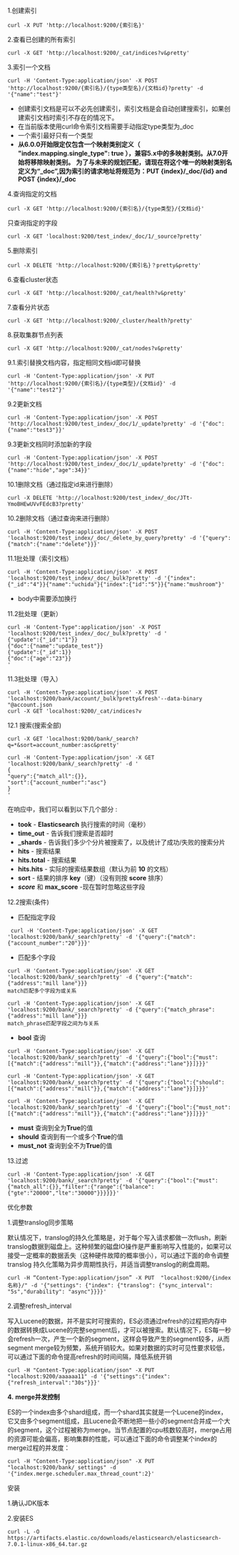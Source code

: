 1.创建索引

~~~
curl -X PUT 'http://localhost:9200/{索引名}'
~~~

2.查看已创建的所有索引

```
curl -X GET 'http://localhost:9200/_cat/indices?v&pretty'
```

3.索引一个文档

```
curl -H 'Content-Type:application/json' -X POST 'http://localhost:9200/{索引名}/{type类型名}/{文档id}?pretty' -d '{"name":"test"}'
```

- 创建索引文档是可以不必先创建索引，索引文档是会自动创建搜索引，如果创建索引文档时索引不存在的情况下。
- 在当前版本使用curl命令索引文档需要手动指定type类型为_doc
- 一个索引最好只有一个类型
- **从6.0.0开始限定仅包含一个映射类别定义（ "index.mapping.single_type": true ），兼容5.x中的多映射类别。从7.0开始将移除映射类别。**
  **为了与未来的规划匹配，请现在将这个唯一的映射类别名定义为“_doc”,因为索引的请求地址将规范为：PUT {index}/_doc/{id} and POST {index}/_doc**

4.查询指定的文档

```
curl -X GET 'http://localhost:9200/{索引名}/{type类型}/{文档id}'
```

只查询指定的字段

```
curl -X GET 'localhost:9200/test_index/_doc/1/_source?pretty'
```

5.删除索引

```
curl -X DELETE 'http://localhost:9200/{索引名}？pretty&pretty'
```

6.查看cluster状态

```
curl -X GET 'http://localhost:9200/_cat/health?v&pretty'
```

7.查看分片状态

```
curl -X GET 'http://localhost:9200/_cluster/health?pretty'
```

8.获取集群节点列表

```
curl -X GET 'http://localhost:9200/_cat/nodes?v&pretty'
```

9.1.索引替换文档内容，指定相同文档id即可替换

```
curl -H 'Content-Type:application/json' -X PUT 'http://localhost:9200/{索引名}/{type类型}/{文档id}' -d '{"name":"test2"}'
```

9.2更新文档

 ```
curl -H 'Content-Type:application/json' -X POST 'http://localhost:9200/test_index/_doc/1/_update?pretty' -d '{"doc":{"name":"test3"}}'
 ```

9.3更新文档同时添加新的字段

```
curl -H 'Content-Type:application/json' -X POST 'http://localhost:9200/test_index/_doc/1/_update?pretty' -d '{"doc":{"name":"hide","age":34}}'
```

10.1删除文档（通过指定id来进行删除）

```
curl -X DELETE 'http://localhost:9200/test_index/_doc/JTt-YmoBHEwUVvFEdcB3?pretty'
```

10.2删除文档（通过查询来进行删除）

```
curl -H 'Content-Type:application/json' -X POST 'localhost:9200/test_index/_doc/_delete_by_query?pretty' -d '{"query":{"match":{"name":"delete"}}}'
```

11.1批处理（索引文档）

```
curl -H 'Content-Type:application/json' -X POST 'localhost:9200/test_index/_doc/_bulk?pretty' -d '{"index":{"_id":"4"}}{"name":"uchida"}{"index":{"id":"5"}}{"name:"mushroom"}'
```

- body中需要添加换行

11.2批处理（更新）

```
curl -H 'Content-Type":application/json' -X POST 'localhost:9200/test_index/_doc/_bulk?pretty' -d '
{"update":{"_id":"1"}}
{"doc":{"name":"update_test"}}
{"update":{"_id":1}}
{"doc":{"age":"23"}}
'
```

11.3批处理（导入）

```
curl -H 'Content-Type:application/json' -X POST 'localhost:9200/bank/account/_bulk?pretty&fresh'--data-binary "@account.json 
curl -X GET 'localhost:9200/_cat/indices?v
```

12.1 搜索(搜索全部)

```
curl -X GET 'localhost:9200/bank/_search?q=*&sort=account_number:asc&pretty'
```

```
curl -H 'Content-Type:application/json' -X GET 'localhost:9200/bank/_search?pretty' -d '
{
"query":{"match_all":{}},
"sort":{"account_number":"asc"}
}
'
```

在响应中，我们可以看到以下几个部分 : 

- **took** - **Elasticsearch** 执行搜索的时间（毫秒）
- **time_out** - 告诉我们搜索是否超时
- **_shards** - 告诉我们多少个分片被搜索了，以及统计了成功/失败的搜索分片
- **hits** - 搜索结果
- **hits.total** - 搜索结果
- **hits.hits** - 实际的搜索结果数组（默认为前 **10** 的文档）
- **sort** - 结果的排序 **key**（键）（没有则按 **score** 排序）
- ***score*** 和 **max_score** -现在暂时忽略这些字段

12.2搜索(条件)

- 匹配指定字段

```
 curl -H 'Content-Type:application/json' -X GET 'localhost:9200/bank/_search?pretty' -d '{"query":{"match":{"account_number":"20"}}}'
```

- 匹配多个字段

```
curl -H 'Content-Type:application/json' -X GET 'localhost:9200/bank/_search?pretty' -d {"query":{"match":{"address":"mill lane"}}}
match匹配多个字段为或关系
```

```
curl -H 'Content-Type:application/json' -X GET 'localhost:9200/bank/_search?pretty' -d {"query":{"match_phrase":{"address":"mill lane"}}}
match_phrase匹配字段之间为与关系
```

- **bool** 查询

```
curl -H 'Content-Type:application/json' -X GET 'localhost:9200/bank/_search?pretty' -d '{"query":{"bool":{"must":[{"match":{"address":"mill"}},{"match":{"address":"lane"}}]}}}'
```

```
curl -H 'Content-Type:application/json' -X GET 'localhost:9200/bank/_search?pretty' -d '{"query":{"bool":{"should":[{"match":{"address":"mill"}},{"match":{"address":"lane"}}]}}}'
```

```
curl -H 'Content-Type:application/json' -X GET 'localhost:9200/bank/_search?pretty' -d '{"query":{"bool":{"must_not":[{"match":{"address":"mill"}},{"match":{"address":"lane"}}]}}}'
```

- **must** 查询到全为**True**的值
- **should** 查询到有一个或多个**True**的值
- **must_not** 查询到全不为**True**的值

13.过滤

```
curl -H 'Content-Type:application/json' -X GET 'localhost:9200/bank/_search?pretty' -d '{"query":{"bool":{"must":{"match_all":{}},"filter":{"range":{"balance":{"gte":"20000","lte":"30000"}}}}}}'
```









优化参数

1.调整translog同步策略

默认情况下，translog的持久化策略是，对于每个写入请求都做一次flush，刷新translog数据到磁盘上。这种频繁的磁盘IO操作是严重影响写入性能的，如果可以接受一定概率的数据丢失（这种硬件故障的概率很小），可以通过下面的命令调整 translog 持久化策略为异步周期性执行，并适当调整translog的刷盘周期。

```
curl -H “Content-Type:application/json” -X PUT  "localhost:9200/{index名称}/" -d '{"settings": {"index": {"translog": {"sync_interval": "5s","durability": "async"}}}}'
```

2.调整refresh_interval

写入Lucene的数据，并不是实时可搜索的，ES必须通过refresh的过程把内存中的数据转换成Lucene的完整segment后，才可以被搜索。默认情况下，ES每一秒会refresh一次，产生一个新的segment，这样会导致产生的segment较多，从而segment merge较为频繁，系统开销较大。如果对数据的实时可见性要求较低，可以通过下面的命令提高refresh的时间间隔，降低系统开销

```
curl -H "Content-Type:application/json" -X PUT "localhost:9200/aaaaaa11" -d '{"settings":{"index":{"refresh_interval":"30s"}}}'
```



**4.** **merge****并发****控制**

ES的一个index由多个shard组成，而一个shard其实就是一个Lucene的index，它又由多个segment组成，且Lucene会不断地把一些小的segment合并成一个大的segment，这个过程被称为merge。当节点配置的cpu核数较高时，merge占用的资源可能会偏高，影响集群的性能，可以通过下面的命令调整某个index的merge过程的并发度：

```
curl -H "Content-Type:application/json" -X PUT "localhost:9200/bank/_settings" -d '{"index.merge.scheduler.max_thread_count":2}'
```



安装

1.确认JDK版本

2.安装ES

```
curl -L -O 
https://artifacts.elastic.co/downloads/elasticsearch/elasticsearch-7.0.1-linux-x86_64.tar.gz
```

